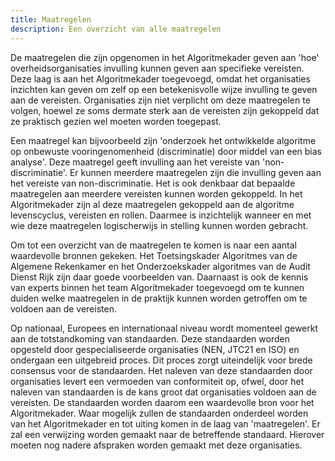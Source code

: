 ```yaml
---
title: Maatregelen
description: Een overzicht van alle maatregelen
---
```


De maatregelen die zijn opgenomen in het Algoritmekader geven aan 'hoe' overheidsorganisaties invulling kunnen geven aan specifieke vereisten. Deze laag is aan het Algoritmekader toegevoegd, omdat het organisaties inzichten kan geven om zelf op een betekenisvolle wijze invulling te geven aan de vereisten. Organisaties zijn niet verplicht om deze maatregelen te volgen, hoewel ze soms dermate sterk aan de vereisten zijn gekoppeld dat ze praktisch gezien wel moeten worden toegepast. 

Een maatregel kan bijvoorbeeld zijn 'onderzoek het ontwikkelde algoritme op onbewuste vooringenomenheid (discriminatie) door middel van een bias analyse'. Deze maatregel geeft invulling aan het vereiste van 'non-discriminatie'. Er kunnen meerdere maatregelen zijn die invulling geven aan het vereiste van non-discriminatie. Het is ook denkbaar dat bepaalde maatregelen aan meerdere vereisten kunnen worden gekoppeld. In het Algoritmekader zijn al deze maatregelen gekoppeld aan de algoritme levenscyclus, vereisten en rollen. Daarmee is inzichtelijk wanneer en met wie deze maatregelen logischerwijs in stelling kunnen worden gebracht. 

Om tot een overzicht van de maatregelen te komen is naar een aantal waardevolle bronnen gekeken. Het Toetsingskader Algoritmes van de Algemene Rekenkamer en het Onderzoekskader algoritmes van de Audit Dienst Rijk zijn daar goede voorbeelden van. Daarnaast is ook de kennis van experts binnen het team Algoritmekader toegevoegd om te kunnen duiden welke maatregelen in de praktijk kunnen worden getroffen om te voldoen aan de vereisten. 

Op nationaal, Europees en internationaal niveau wordt momenteel gewerkt aan de totstandkoming van standaarden. Deze standaarden worden opgesteld door gespecialiseerde organisaties (NEN, JTC21 en ISO) en ondergaan een uitgebreid proces. Dit proces zorgt uiteindelijk voor brede consensus voor de standaarden. Het naleven van deze standaarden door organisaties levert een vermoeden van conformiteit op, ofwel, door het naleven van standaarden is de kans groot dat organisaties voldoen aan de vereisten. De standaarden worden daarom een waardevolle bron voor het Algoritmekader. Waar mogelijk zullen de standaarden onderdeel worden van het Algoritmekader en tot uiting komen in de laag van 'maatregelen'. Er zal een verwijzing worden gemaakt naar de betreffende standaard. Hierover moeten nog nadere afspraken worden gemaakt met deze organisaties. 





<!-- list toepassingen/hoog-risico -->

